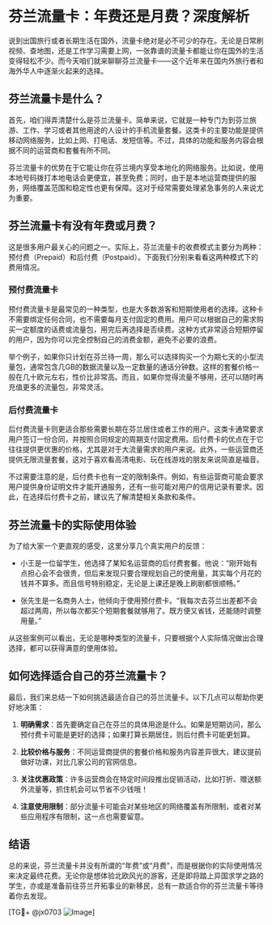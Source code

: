 # 芬兰流量卡：年费还是月费？深度解析

说到出国旅行或者长期生活在国外，流量卡绝对是必不可少的存在。无论是日常刷视频、查地图，还是工作学习需要上网，一张靠谱的流量卡都能让你在国外的生活变得轻松不少。而今天咱们就来聊聊芬兰流量卡——这个近年来在国内外旅行者和海外华人中逐渐火起来的选择。

## 芬兰流量卡是什么？

首先，咱们得弄清楚什么是芬兰流量卡。简单来说，它就是一种专门为到芬兰旅游、工作、学习或者其他用途的人设计的手机流量套餐。这类卡的主要功能是提供移动网络服务，比如上网、打电话、发短信等。不过，具体的功能和服务内容会根据不同的运营商和套餐有所不同。

芬兰流量卡的优势在于它能让你在芬兰境内享受本地化的网络服务。比如说，使用本地号码拨打本地电话会更便宜，甚至免费；同时，由于是本地运营商提供的服务，网络覆盖范围和稳定性也更有保障。这对于经常需要处理紧急事务的人来说尤为重要。

## 芬兰流量卡有没有年费或月费？

这是很多用户最关心的问题之一。实际上，芬兰流量卡的收费模式主要分为两种：预付费（Prepaid）和后付费（Postpaid）。下面我们分别来看看这两种模式下的费用情况。

### 预付费流量卡

预付费流量卡是最常见的一种类型，也是大多数游客和短期使用者的选择。这种卡不需要绑定任何合同，也不需要每月支付固定的费用。用户可以根据自己的需求购买一定额度的话费或流量包，用完后再选择是否续费。这种方式非常适合短期停留的用户，因为你可以完全控制自己的消费金额，避免不必要的浪费。

举个例子，如果你只计划在芬兰待一周，那么可以选择购买一个为期七天的小型流量包，通常包含几GB的数据流量以及一定数量的通话分钟数。这样的套餐价格一般在几十欧元左右，性价比非常高。而且，如果你觉得流量不够用，还可以随时再充值更多的流量包，非常灵活。

### 后付费流量卡

后付费流量卡则更适合那些需要长期在芬兰居住或者工作的用户。这类卡通常要求用户签订一份合同，并按照合同规定的周期支付固定费用。后付费卡的优点在于它往往提供更优惠的价格，尤其是对于大流量需求的用户来说。此外，一些运营商还提供无限流量套餐，这对于喜欢看高清电影、玩在线游戏的朋友来说简直是福音。

不过需要注意的是，后付费卡也有一定的限制条件。例如，有些运营商可能会要求用户提供身份证明文件才能开通服务，还有一些可能对用户的信用记录有要求。因此，在选择后付费卡之前，建议先了解清楚相关条款和条件。

## 芬兰流量卡的实际使用体验

为了给大家一个更直观的感受，这里分享几个真实用户的反馈：

- 小王是一位留学生，他选择了某知名运营商的后付费套餐。他说：“刚开始有点担心会不会很贵，但后来发现只要合理规划自己的使用量，其实每个月花的钱并不算多。而且信号特别稳定，无论是上课还是晚上刷剧都很顺畅。”
  
- 张先生是一名商务人士，他倾向于使用预付费卡。“我每次去芬兰出差都不会超过两周，所以每次都买个短期套餐就够用了。既方便又省钱，还能随时调整用量。”

从这些案例可以看出，无论是哪种类型的流量卡，只要根据个人实际情况做出合理选择，都可以获得满意的使用体验。

## 如何选择适合自己的芬兰流量卡？

最后，我们来总结一下如何挑选最适合自己的芬兰流量卡。以下几点可以帮助你更好地决策：

1. **明确需求**：首先要确定自己在芬兰的具体用途是什么。如果是短期访问，那么预付费卡可能是更好的选择；如果打算长期居住，则后付费卡可能更划算。
   
2. **比较价格与服务**：不同运营商提供的套餐价格和服务内容差异很大，建议提前做好功课，对比几家公司的官网信息。
   
3. **关注优惠政策**：许多运营商会在特定时间段推出促销活动，比如打折、赠送额外流量等，抓住机会可以节省不少钱哦！

4. **注意使用限制**：部分流量卡可能会对某些地区的网络覆盖有所限制，或者对某些应用程序有限制，这一点也需要留意。

## 结语

总的来说，芬兰流量卡并没有所谓的“年费”或“月费”，而是根据你的实际使用情况来决定最终花费。无论你是想体验北欧风光的游客，还是即将踏上异国求学之路的学生，亦或是准备前往芬兰开拓事业的新移民，总有一款适合你的芬兰流量卡等待着你去发现。

[TG💪+ @jx0703 ![Image](https://github.com/user-attachments/assets/dbca1d08-cadb-493c-b0ec-ad6f7a83f270)]